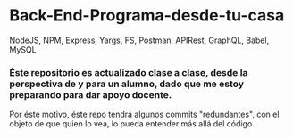 # Back-End-Programa-desde-tu-casa
 NodeJS, NPM, Express, Yargs, FS, Postman, APIRest, GraphQL, Babel, MySQL
 
 
 ### Éste repositorio es actualizado clase a clase, desde la perspectiva de y para un alumno, dado que me estoy preparando para dar apoyo docente.
Por éste motivo, éste repo tendrá algunos commits "redundantes", con el objeto de que quien lo vea, lo pueda entender más allá del código.
